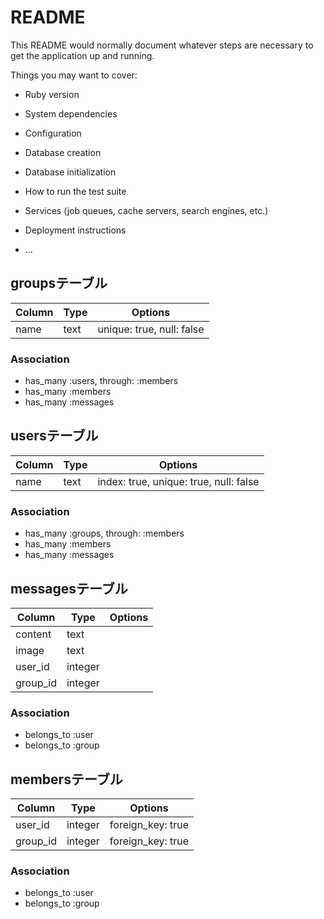 <!-- 最新だ！！ -->

# README

This README would normally document whatever steps are necessary to get the
application up and running.

Things you may want to cover:

* Ruby version

* System dependencies

* Configuration

* Database creation

* Database initialization

* How to run the test suite

* Services (job queues, cache servers, search engines, etc.)

* Deployment instructions

* ...

## groupsテーブル
|Column|Type|Options|
|------|----|-------|
|name|text|unique: true, null: false|

### Association
- has_many :users, through: :members
- has_many :members
- has_many :messages


## usersテーブル
|Column|Type|Options|
|------|----|-------|
|name|text|index: true, unique: true, null: false|

### Association
- has_many :groups, through: :members
- has_many :members
- has_many :messages


## messagesテーブル
|Column|Type|Options|
|------|----|-------|
|content|text||
|image|text||
|user_id|integer||
|group_id|integer||

### Association
- belongs_to :user
- belongs_to :group


## membersテーブル
|Column|Type|Options|
|------|----|-------|
|user_id|integer|foreign_key: true|
|group_id|integer|foreign_key: true|

### Association
- belongs_to :user
- belongs_to :group
